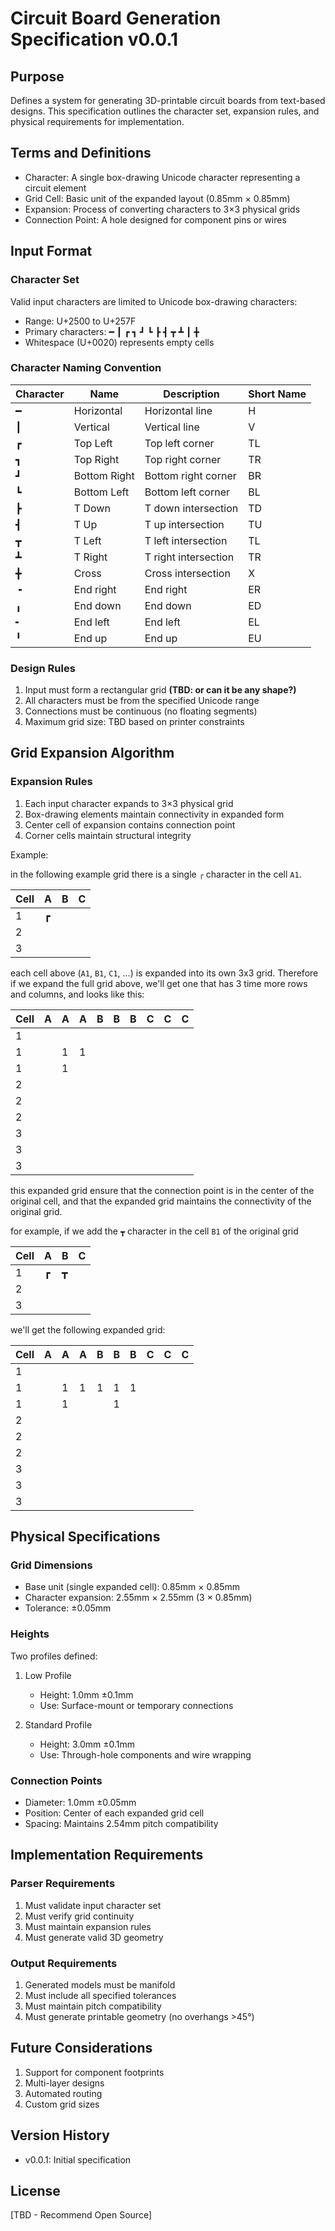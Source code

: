 # Circuit Board Generation Specification v0.0.1

## Purpose

Defines a system for generating 3D-printable circuit boards from text-based designs. This specification outlines the character set, expansion rules, and physical requirements for implementation.

## Terms and Definitions

- Character: A single box-drawing Unicode character representing a circuit element
- Grid Cell: Basic unit of the expanded layout (0.85mm × 0.85mm)
- Expansion: Process of converting characters to 3×3 physical grids
- Connection Point: A hole designed for component pins or wires

## Input Format

### Character Set

Valid input characters are limited to Unicode box-drawing characters:

- Range: U+2500 to U+257F
- Primary characters: ━ ┃ ┏ ┓ ┛ ┗ ┣ ┫ ┳ ┻ ┃ ╋
- Whitespace (U+0020) represents empty cells

### Character Naming Convention

| Character | Name         | Description          | Short Name |
| --------- | ------------ | -------------------- | ---------- |
| ━         | Horizontal   | Horizontal line      | H          |
| ┃         | Vertical     | Vertical line        | V          |
| ┏         | Top Left     | Top left corner      | TL         |
| ┓         | Top Right    | Top right corner     | TR         |
| ┛         | Bottom Right | Bottom right corner  | BR         |
| ┗         | Bottom Left  | Bottom left corner   | BL         |
| ┣         | T Down       | T down intersection  | TD         |
| ┫         | T Up         | T up intersection    | TU         |
| ┳         | T Left       | T left intersection  | TL         |
| ┻         | T Right      | T right intersection | TR         |
| ╋         | Cross        | Cross intersection   | X          |
| ╺         | End right    | End right            | ER         |
| ╻         | End down     | End down             | ED         |
| ╸         | End left     | End left             | EL         |
| ╹         | End up       | End up               | EU         |



### Design Rules

1. Input must form a rectangular grid **(TBD: or can it be any shape?)**
2. All characters must be from the specified Unicode range
3. Connections must be continuous (no floating segments)
4. Maximum grid size: TBD based on printer constraints

## Grid Expansion Algorithm

### Expansion Rules

1. Each input character expands to 3×3 physical grid
2. Box-drawing elements maintain connectivity in expanded form
3. Center cell of expansion contains connection point
4. Corner cells maintain structural integrity

Example:

in the following example grid there is a single `┌` character in the cell `A1`.


| Cell | A   | B   | C   |
| ---- | --- | --- | --- |
| 1    | ┏   |     |     |
| 2    |     |     |     |
| 3    |     |     |     |


each cell above (`A1`, `B1`, `C1`, ...) is expanded into its own 3x3 grid. Therefore if we expand the full grid above, we'll get one that has 3 time more rows and columns, and looks like this:

| Cell | A   | A   | A   | B   | B   | B   | C   | C   | C   |
| ---- | --- | --- | --- | --- | --- | --- | --- | --- | --- |
| 1    |     |     |     |     |     |     |     |     |     |
| 1    |     | 1   | 1   |     |     |     |     |     |     |
| 1    |     | 1   |     |     |     |     |     |     |     |
| 2    |     |     |     |     |     |     |     |     |     |
| 2    |     |     |     |     |     |     |     |     |     |
| 2    |     |     |     |     |     |     |     |     |     |
| 3    |     |     |     |     |     |     |     |     |     |
| 3    |     |     |     |     |     |     |     |     |     |
| 3    |     |     |     |     |     |     |     |     |     |


this expanded grid ensure that the connection point is in the center of the original cell, and that the expanded grid maintains the connectivity of the original grid.

for example, if we add the `┳` character in the cell `B1` of the original grid


| Cell | A   | B   | C   |
| ---- | --- | --- | --- |
| 1    | ┏   | ┳   |     |
| 2    |     |     |     |
| 3    |     |     |     |


we'll get the following expanded grid:



| Cell | A   | A   | A   | B   | B   | B   | C   | C   | C   |
| ---- | --- | --- | --- | --- | --- | --- | --- | --- | --- |
| 1    |     |     |     |     |     |     |     |     |     |
| 1    |     | 1   | 1   | 1   | 1   | 1   |     |     |     |
| 1    |     | 1   |     |     | 1   |     |     |     |     |
| 2    |     |     |     |     |     |     |     |     |     |
| 2    |     |     |     |     |     |     |     |     |     |
| 2    |     |     |     |     |     |     |     |     |     |
| 3    |     |     |     |     |     |     |     |     |     |
| 3    |     |     |     |     |     |     |     |     |     |
| 3    |     |     |     |     |     |     |     |     |     |


## Physical Specifications

### Grid Dimensions

- Base unit (single expanded cell): 0.85mm × 0.85mm
- Character expansion: 2.55mm × 2.55mm (3 × 0.85mm)
- Tolerance: ±0.05mm

### Heights

Two profiles defined:
1. Low Profile
   - Height: 1.0mm ±0.1mm
   - Use: Surface-mount or temporary connections

2. Standard Profile
   - Height: 3.0mm ±0.1mm
   - Use: Through-hole components and wire wrapping

### Connection Points

- Diameter: 1.0mm ±0.05mm
- Position: Center of each expanded grid cell
- Spacing: Maintains 2.54mm pitch compatibility

## Implementation Requirements

### Parser Requirements

1. Must validate input character set
2. Must verify grid continuity
3. Must maintain expansion rules
4. Must generate valid 3D geometry

### Output Requirements

1. Generated models must be manifold
2. Must include all specified tolerances
3. Must maintain pitch compatibility
4. Must generate printable geometry (no overhangs >45°)

## Future Considerations

1. Support for component footprints
2. Multi-layer designs
3. Automated routing
4. Custom grid sizes

## Version History

- v0.0.1: Initial specification

## License

[TBD - Recommend Open Source]